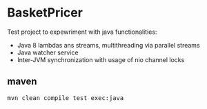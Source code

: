 BasketPricer
============

Test project to expewriment with java functionalities:
* Java 8 lambdas ans streams, multithreading via parallel streams
* Java watcher service
* Inter-JVM synchronization with usage of nio channel locks

<h2>maven</h2>
<pre>mvn clean compile test exec:java</pre>
